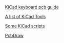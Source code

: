 [KiCad keyboard pcb guide](https://github.com/ruiqimao/keyboard-pcb-guide)

[A list of KiCad Tools](https://github.com/xesscorp/kicad-3rd-party-tools)

[Some KiCad scripts](https://github.com/gregdavill/kicadScripts)

[PcbDraw](https://github.com/yaqwsx/PcbDraw)
